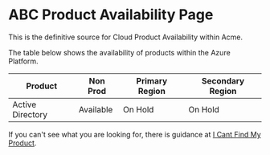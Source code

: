 # ABC Product Availability Page


This is the definitive source for Cloud Product Availability within Acme.

The table below shows the availability of products within the Azure Platform.  

Product |Non Prod | Primary Region | Secondary Region
------------ |------------ | ------------- | -------------
Active Directory | Available  | On Hold | On Hold

If you can't see what you are looking for, there is guidance at [I Cant Find My Product](ICantFindMyProduct.md).